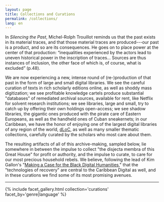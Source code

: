 ```yaml
---
layout: page
title: Collections and Curations
permalink: /collections/
lang: en
---
```


In *Silencing the Past*, Michel-Rolph Trouillot reminds us that the past exists in its material traces, and that those material traces are produced---our past is a product, and so are its consequences. He goes on to place power at the center of that production: “inequalities experienced by the actors lead to uneven historical power in the inscription of traces… Sources are thus instances of inclusion, the other face of which is, of course, what is excluded” (p.48).

We are now experiencing a new, intense round of (re-)production of that past in the form of large and small digital libraries. We see the careful curation of texts in rich scholarly editions online, as well as shoddy mass digitization; we see profitable knowledge cartels produce substantial "databases" of remediated archival sources, available for rent, like Netflix for solvent research institutions; we see libraries, large and small, try to catch up by offering their own holdings open-access; we see shadow libraries, the gigantic ones produced with the pirate care of Eastern Europeans, as well as the handheld ones of Cuban sneakernets; in our Caribbean, we have the honor of enjoying one of the largest digital libraries of any region of the world, [dLoC]({{'/curations/cur2015/'|absolute_url}}), as well as many smaller thematic collections, carefully curated by the scholars who most care about them. 

<!-- Not the cup of tea of surrealists, but very useful to the rest of us, thematic curatorial exercises respond to the nature of the broken documentary record. These are often accompanied by narratives in the form of exhibits, and increasingly explore the possibilities of the medium by adding visual, interactive browsing mechanisms. Our larger digital libraries abide by an even larger thematic gravity, be it the nations and territories of the Caribbean, or the region as a whole as the case of the Digital Library of the Caribbean, and themselves hold many collections within them. Finally, we give pride of place to the editorial work that enriches our literary and historical documents with deep research, and pays due attention to the materiality of our documentary record.  -->

The resulting artifacts of all of this archive-making, sampled below, lie somewhere in between the impulse to collect "the disjecta membra of this Great House" for profit or authority, and the impulse to curate, to care for our most precious household rebels. We believe, following the lead of Kim Gallon's "[Making a Case for the Black Digital Humanities](https://dhdebates.gc.cuny.edu/read/untitled/section/fa10e2e1-0c3d-4519-a958-d823aac989eb)," that the "technologies of recovery" are central to the Caribbean Digital as well, and in these curations we find some of its most promising avenues.

---

{% include facet_gallery.html collection='curations' facet_by='genre|language' %}